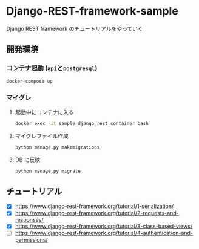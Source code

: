# Django-REST-framework-sample

Django REST framework のチュートリアルをやっていく

## 開発環境

### コンテナ起動 (`api`と`postgresql`)

```bash
docker-compose up
```

### マイグレ

1. 起動中にコンテナに入る

   ```bash
   docker exec -it sample_django_rest_container bash
   ```

2. マイグレファイル作成

   ```bash
   python manage.py makemigrations
   ```

3. DB に反映

   ```bash
   python manage.py migrate
   ```

## チュートリアル

- [x] https://www.django-rest-framework.org/tutorial/1-serialization/
- [x] https://www.django-rest-framework.org/tutorial/2-requests-and-responses/
- [x] https://www.django-rest-framework.org/tutorial/3-class-based-views/
- [ ] https://www.django-rest-framework.org/tutorial/4-authentication-and-permissions/
